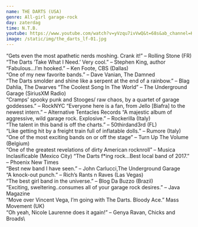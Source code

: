 ```yaml
---
name: THE DARTS (USA)
genre: All-girl garage-rock
day: zaterdag
time: N.T.B.
youtube: https://www.youtube.com/watch?v=yVzqu7ivVwQ&t=68s&ab_channel=KEXP
image: /static/img/the_darts_lf-01.jpg
---
```

<!--StartFragment-->

“Gets even the most apathetic nerds moshing. Crank it!” – Rolling Stone (FR) “The Darts ‘Take What I Need.’ Very cool.” – Stephen King, author “Fabulous…I’m hooked.” – Ken Foote, CBS (Dallas)\
“One of my new favorite bands.” – Dave Vanian, The Damned\
“The Darts smolder and shine like a serpent at the end of a rainbow.” – Blag Dahlia, The Dwarves “The Coolest Song In The World” – The Underground Garage (SiriusXM Radio)\
“Cramps’ spooky punk and Stooges/ raw chaos, by a quartet of garage goddesses.” – RockNYC “Everyone here is a fan, from Jello \[Biafra] to the newest intern.” – Alternative Tentacles Records “A majestic album of aggressive, wild garage rock. Explosive.” – Rockerilla (Italy)\
“The talent in this band is off the charts.” – 50thirdand3rd (FL)\
“Like getting hit by a freight train full of inflatable dolls.” – Rumore (Italy)\
“One of the most exciting bands on or off the stage” – Turn Up The Volume (Belgium)\
“One of the greatest revelations of dirty American rocknroll” – Musica Inclasificable (Mexico City) “The Darts f*ing rock…Best local band of 2017.” – Phoenix New Times\
“Best new band I have seen.” – John Carlucci,The Underground Garage\
“A knock-out punch.” – Rich’s Rants n Raves (Las Vegas)\
“The best girl band in the universe.” – Blog Da Buzzo (Brazil)\
“Exciting, sweltering..consumes all of your garage rock desires.” – Java Magazine\
“Move over Vincent Vega, I’m going with The Darts. Bloody Ace.” Mass Movement (UK)\
“Oh yeah, Nicole Laurenne does it again!” – Genya Ravan, Chicks and Broads\

<!--EndFragment-->